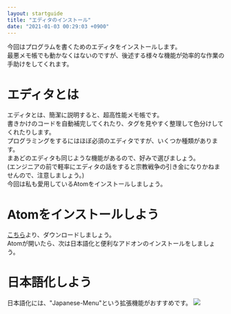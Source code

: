 ```yaml
---
layout: startguide
title: "エディタのインストール"
date: "2021-01-03 00:29:03 +0900"
---
```

今回はプログラムを書くためのエディタをインストールします。  
最悪メモ帳でも動かなくはないのですが、後述する様々な機能が効率的な作業の手助けをしてくれます。
# エディタとは
  エディタとは、簡潔に説明すると、超高性能メモ帳です。  
  書きかけのコードを自動補完してくれたり、タグを見やすく整理して色分けしてくれたりします。  
  プログラミングをするにはほぼ必須のエディタですが、いくつか種類があります。  
  まあどのエディタも同じような機能があるので、好みで選びましょう。  
  (エンジニアの前で軽率にエディタの話をすると宗教戦争の引き金になりかねませんので、注意しましょう。)  
  今回は私も愛用しているAtomをインストールしましょう。  
# Atomをインストールしよう
  [こちら](https://atom.io)より、ダウンロードしましょう。  
  Atomが開いたら、次は日本語化と便利なアドオンのインストールをしましょう。
# 日本語化しよう
  日本語化には、"Japanese-Menu"という拡張機能がおすすめです。
  <img src="https://startguide.jp/media-post/1-2/1.jpg" class="postpic">
